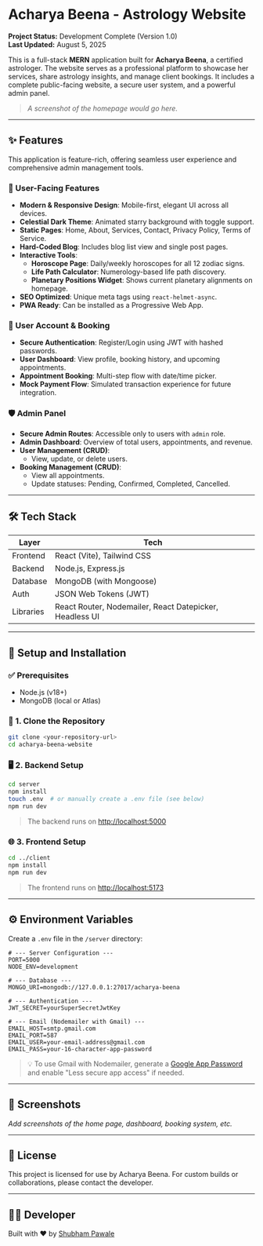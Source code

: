 # Acharya Beena - Astrology Website

**Project Status:** Development Complete (Version 1.0)  
**Last Updated:** August 5, 2025

This is a full-stack **MERN** application built for **Acharya Beena**, a certified astrologer. The website serves as a professional platform to showcase her services, share astrology insights, and manage client bookings. It includes a complete public-facing website, a secure user system, and a powerful admin panel.

> _A screenshot of the homepage would go here._

---

## ✨ Features

This application is feature-rich, offering seamless user experience and comprehensive admin management tools.

### 🔮 User-Facing Features

- **Modern & Responsive Design**: Mobile-first, elegant UI across all devices.
- **Celestial Dark Theme**: Animated starry background with toggle support.
- **Static Pages**: Home, About, Services, Contact, Privacy Policy, Terms of Service.
- **Hard-Coded Blog**: Includes blog list view and single post pages.
- **Interactive Tools**:
  - **Horoscope Page**: Daily/weekly horoscopes for all 12 zodiac signs.
  - **Life Path Calculator**: Numerology-based life path discovery.
  - **Planetary Positions Widget**: Shows current planetary alignments on homepage.
- **SEO Optimized**: Unique meta tags using `react-helmet-async`.
- **PWA Ready**: Can be installed as a Progressive Web App.

### 👤 User Account & Booking

- **Secure Authentication**: Register/Login using JWT with hashed passwords.
- **User Dashboard**: View profile, booking history, and upcoming appointments.
- **Appointment Booking**: Multi-step flow with date/time picker.
- **Mock Payment Flow**: Simulated transaction experience for future integration.

### 🛡️ Admin Panel

- **Secure Admin Routes**: Accessible only to users with `admin` role.
- **Admin Dashboard**: Overview of total users, appointments, and revenue.
- **User Management (CRUD)**:
  - View, update, or delete users.
- **Booking Management (CRUD)**:
  - View all appointments.
  - Update statuses: Pending, Confirmed, Completed, Cancelled.

---

## 🛠️ Tech Stack

| Layer     | Tech                                                    |
| --------- | ------------------------------------------------------- |
| Frontend  | React (Vite), Tailwind CSS                              |
| Backend   | Node.js, Express.js                                     |
| Database  | MongoDB (with Mongoose)                                 |
| Auth      | JSON Web Tokens (JWT)                                   |
| Libraries | React Router, Nodemailer, React Datepicker, Headless UI |

---

## 🚀 Setup and Installation

### ✅ Prerequisites

- Node.js (v18+)
- MongoDB (local or Atlas)

### 📁 1. Clone the Repository

```bash
git clone <your-repository-url>
cd acharya-beena-website
```

### 🖥️ 2. Backend Setup

```bash
cd server
npm install
touch .env  # or manually create a .env file (see below)
npm run dev
```

> The backend runs on [http://localhost:5000](http://localhost:5000)

### 🌐 3. Frontend Setup

```bash
cd ../client
npm install
npm run dev
```

> The frontend runs on [http://localhost:5173](http://localhost:5173)

---

## ⚙️ Environment Variables

Create a `.env` file in the `/server` directory:

```env
# --- Server Configuration ---
PORT=5000
NODE_ENV=development

# --- Database ---
MONGO_URI=mongodb://127.0.0.1:27017/acharya-beena

# --- Authentication ---
JWT_SECRET=yourSuperSecretJwtKey

# --- Email (Nodemailer with Gmail) ---
EMAIL_HOST=smtp.gmail.com
EMAIL_PORT=587
EMAIL_USER=your-email-address@gmail.com
EMAIL_PASS=your-16-character-app-password
```

> 💡 To use Gmail with Nodemailer, generate a [Google App Password](https://support.google.com/accounts/answer/185833?hl=en) and enable "Less secure app access" if needed.

---

## 📸 Screenshots

_Add screenshots of the home page, dashboard, booking system, etc._

---

## 📄 License

This project is licensed for use by Acharya Beena. For custom builds or collaborations, please contact the developer.

---

## 👩‍💻 Developer

Built with ❤️ by [Shubham Pawale](https://www.shubhampawae.info)
